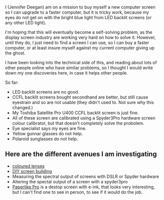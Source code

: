 
I (Jennifer Deegan) am on a mission to buy myself a new computer screen so I can upgrade to a faster computer, but it is tricky work, because my eyes do not get on with the bright blue light from LED backlit screens (or any other LED light). 

I'm hoping that this will eventually become a self-solving problem, as the display screen industry are working very hard on how to solve it. However, until they do, I just need to find a screen I can use, so I can buy a faster computer, or at least insure myself against my current computer giving up the ghost. 

I have been looking into the technical side of this, and reading about lots of other people online who have similar problems, so I thought I would write down my one discoveries here, in case it helps other people. 

So far:

- LED backlit screens are no good.
- CCFL backlit screens bought secondhand are better, but still cause eyestrain and so are not usable (they didn't used to. Not sure why this changed.)
- My Toshiba Satellite Pro U400 CCFL backlit screen is just fine. 
- All of these screen are calibrated using a Spyder3Pro hardware screen colour calibrator, but that doesn't completely solve the probolem.
- Eye specialist says my eyes are fine. 
- Yellow gunnar glasses do not help. 
- Polaroid sunglasses do not help. 

## Here are the different avenues I am investigating

- <a href="Wilkins.md"> coloured lenses</a>
- <a href="DIYScreen.md"> DIY screen building</a>
- Measuring the spectral output of screens with DSLR or Spyder hardware
- Altering the spectal output of a screen with a spyder3pro
- <a href="https://www.indiegogo.com/projects/e-ink-monitor-with-hdmi-paperlike-pro#/">Paperlike Pro</a> is a destop screen with e-ink, that looks very interesting, but I can't find one to see in person, to see if it would do the job.



